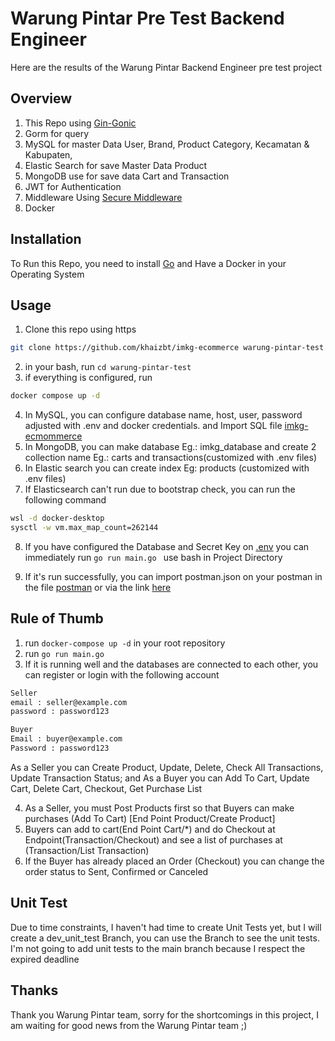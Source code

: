 # Warung Pintar Pre Test Backend Engineer

Here are the results of the Warung Pintar Backend Engineer pre test project

## Overview

1. This Repo using [Gin-Gonic](https://github.com/gin-gonic/gin)
2. Gorm for query
3. MySQL for master Data User, Brand, Product Category, Kecamatan & Kabupaten,
4. Elastic Search for save Master Data Product
5. MongoDB use for save data Cart and Transaction
6. JWT for Authentication
7. Middleware Using [Secure Middleware](https://github.com/unrolled/secure)
8. Docker

## Installation

To Run this Repo, you need to install [Go](https://golang.org/dl/) and Have a Docker in your Operating System

## Usage

1. Clone this repo using https

```bash
git clone https://github.com/khaizbt/imkg-ecommerce warung-pintar-test
```

2. in your bash, run `cd warung-pintar-test`
3. if everything is configured, run

```bash
docker compose up -d
```

4. In MySQL, you can configure database name, host, user, password adjusted with .env and docker credentials. and Import SQL file [imkg-ecmommerce](https://github.com/khaizbt/imkg-ecommerce/blob/main/imkg-ecommerce.sql)
5. In MongoDB, you can make database Eg.: imkg_database and create 2 collection name Eg.: carts and transactions(customized with .env files)
6. In Elastic search you can create index Eg: products (customized with .env files)
7. If Elasticsearch can't run due to bootstrap check, you can run the following command

```bash
wsl -d docker-desktop
sysctl -w vm.max_map_count=262144
```

8. If you have configured the Database and Secret Key on [.env](https://github.com/khaizbt/imkg-ecommerce/blob/main/.env) you can immediately run `go run main.go ` use bash in Project Directory

9. If it's run successfully, you can import postman.json on your postman in the file [postman](https://github.com/khaizbt/imkg-ecommerce/blob/main/IMKG%20ECommerce.postman_collection.json) or via the link [here](https://documenter.getpostman.com/view/12945074/UVeCQoNQ)

## Rule of Thumb

1. run `docker-compose up -d` in your root repository
2. run `go run main.go`
3. If it is running well and the databases are connected to each other, you can register or login with the following account

```bash
Seller
email : seller@example.com
password : password123

Buyer
Email : buyer@example.com
Password : password123
```

As a Seller you can Create Product, Update, Delete, Check All Transactions, Update Transaction Status; and
As a Buyer you can Add To Cart, Update Cart, Delete Cart, Checkout, Get Purchase List

4. As a Seller, you must Post Products first so that Buyers can make purchases (Add To Cart) [End Point Product/Create Product]
5. Buyers can add to cart(End Point Cart/\*) and do Checkout at Endpoint(Transaction/Checkout) and see a list of purchases at (Transaction/List Transaction)
6. If the Buyer has already placed an Order (Checkout) you can change the order status to Sent, Confirmed or Canceled

## Unit Test

Due to time constraints, I haven't had time to create Unit Tests yet, but I will create a dev_unit_test Branch, you can use the Branch to see the unit tests. I'm not going to add unit tests to the main branch because I respect the expired deadline

## Thanks

Thank you Warung Pintar team, sorry for the shortcomings in this project, I am waiting for good news from the Warung Pintar team ;)
